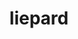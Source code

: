 ---
id: 510
title: liepard
types: [dark]
image: https://raw.githubusercontent.com/PokeAPI/sprites/master/sprites/pokemon/510.png
---